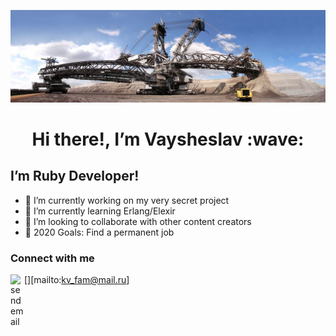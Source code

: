 [![Bagger 288](https://raw.githubusercontent.com/KVexcavator/KVexcavator/master/assets/Bagger288.jpg)](https://ruby-doc.org)

<h1 align='center'> Hi there!, I’m Vaysheslav :wave:</h1>

## I’m Ruby Developer!
- 🔭 I’m currently working on my very secret project
- 🌱 I’m currently learning Erlang/Elexir
- 👯 I’m looking to collaborate with other content creators
- 🥅 2020 Goals: Find a permanent job

### Connect with me 

[<img align="left" alt="send email" width="22px" src="https://cdn.jsdelivr.net/npm/simple-icons@3.4.0/icons/mail-dot-ru.svg" />][mailto:kv_fam@mail.ru]
